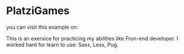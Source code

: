 # PlatziGames
you can visit this example on: 

This is an exersice for practicing my abilities like Fron-end developer.
I worked hard for learn to use: Sass, Less, Pug.
